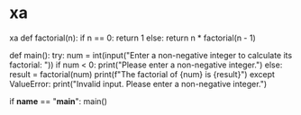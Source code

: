 # xa
xa
def factorial(n):
    if n == 0:
        return 1
    else:
        return n * factorial(n - 1)

def main():
    try:
        num = int(input("Enter a non-negative integer to calculate its factorial: "))
        if num < 0:
            print("Please enter a non-negative integer.")
        else:
            result = factorial(num)
            print(f"The factorial of {num} is {result}")
    except ValueError:
        print("Invalid input. Please enter a non-negative integer.")

if __name__ == "__main__":
    main()
